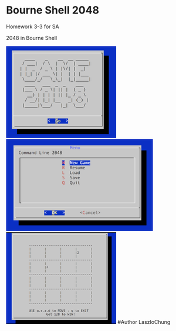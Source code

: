 # Bourne Shell 2048
Homework 3-3 for SA

2048 in Bourne Shell

<img src="./screenshot/Welcome.png" width="300px" height="250px" />

<img src="./screenshot/Menu.png" width="400px" height="250px" />

<img src="./screenshot/Board.png" width="300px" height="250px" />
#Author
LaszloChung
